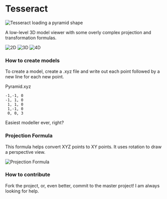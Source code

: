 # Tesseract
![Tesseract loading a pyramid shape](http://i.imgur.com/T0SliZZ.png)

A low-level 3D model viewer with some overly complex projection and transformation formulas.

![2D](https://img.shields.io/badge/2D%20Models-Unimplemented-red.svg)
![3D](https://img.shields.io/badge/3D%20Models-Implemented-green.svg)
![4D](https://img.shields.io/badge/4D%20Models-Unimplemented-red.svg)

### How to create models

To create a model, create a .xyz file and write out each point followed by a new line for each new point.

Pyramid.xyz
```
-1,-1, 0
-1, 1, 0
 1, 1, 0
 1,-1, 0
 0, 0, 3
```

Easiest modeller ever, right?

### Projection Formula

This formula helps convert XYZ points to XY points. It uses rotation to draw a perspective view.

![Projection Formula](http://emcf.github.io/projects_files/PerspectiveProjection.png)

### How to contribute
Fork the project, or, even better, commit to the master project! I am always looking for help.
